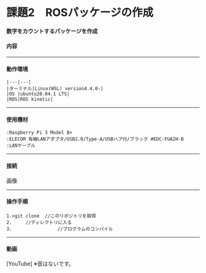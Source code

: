 # 課題2　ROSパッケージの作成
####  数字をカウントするパッケージを作成

#### 内容
	
------------------------


#### 動作環境
	|---|---|
	|ターミナル|Linux(WSL) version4.4.0-|
	|OS |ubuntu20.04.1 LTS|
	|ROS|ROS kinetic|
-----------------------
	
#### 使用機材
	
	:Raspberry Pi 3 Model B+ 
	:ELECOM 有線LANアダプタ/USB2.0/Type-A/USBハブ付/ブラック #EDC-FUA2H-B
	:LANケーブル
	
------------------------
		
#### 接続

画像
		
------------------------

#### 操作手順
	1.>git clone  //このリポジトリを取得
	2.　　　//ディレクトリに入る
	3.　　　　　　　　　　//プログラムのコンパイル

	
		
------------------------

#### 動画
[YouTube]
※音はないです。

